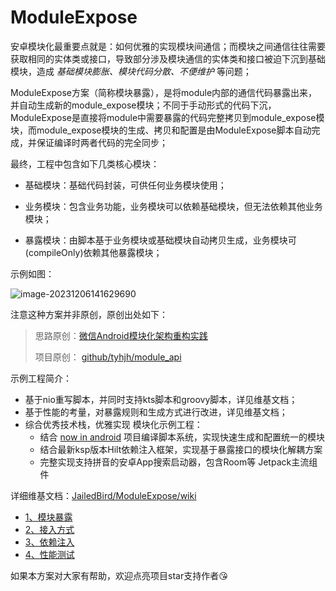 # ModuleExpose

安卓模块化最重要点就是：如何优雅的实现模块间通信；而模块之间通信往往需要获取相同的实体类或接口，导致部分涉及模块通信的实体类和接口被迫下沉到基础模块，造成 *基础模块膨胀、模块代码分散、不便维护* 等问题；

ModuleExpose方案（简称模块暴露），是将module内部的通信代码暴露出来，并自动生成新的module_expose模块；不同于手动形式的代码下沉，ModuleExpose是直接将module中需要暴露的代码完整拷贝到module_expose模块，而module_expose模块的生成、拷贝和配置是由ModuleExpose脚本自动完成，并保证编译时两者代码的完全同步；



最终，工程中包含如下几类核心模块：

- 基础模块：基础代码封装，可供任何业务模块使用；

- 业务模块：包含业务功能，业务模块可以依赖基础模块，但无法依赖其他业务模块；
- 暴露模块：由脚本基于业务模块或基础模块自动拷贝生成，业务模块可(compileOnly)依赖其他暴露模块；

示例如图：

![image-20231206141629690](https://zhaojunchen-1259455842.cos.ap-nanjing.myqcloud.com//imgimage-20231206141629690.png)

注意这种方案并非原创，原创出处如下：

> 思路原创：[微信Android模块化架构重构实践](https://mp.weixin.qq.com/s/6Q818XA5FaHd7jJMFBG60w)
>
> 项目原创： [github/tyhjh/module_api](https://github.com/tyhjh/module_api)



示例工程简介：

- 基于nio重写脚本，并同时支持kts脚本和groovy脚本，详见维基文档；
- 基于性能的考量，对暴露规则和生成方式进行改进，详见维基文档；
- 综合优秀技术栈，优雅实现 模块化示例工程：
  - 结合 [now in android](https://github.com/android/nowinandroid) 项目编译脚本系统，实现快速生成和配置统一的模块
  - 结合最新ksp版本Hilt依赖注入框架，实现基于暴露接口的模块化解耦方案
  - 完整实现支持拼音的安卓App搜索启动器，包含Room等 Jetpack主流组件



详细维基文档：[JailedBird/ModuleExpose/wiki](https://github.com/JailedBird/ModuleExpose/wiki)

- [1、模块暴露](https://github.com/JailedBird/ModuleExpose/wiki/1、模块暴露)
- [2、接入方式](https://github.com/JailedBird/ModuleExpose/wiki/2、接入方式)
- [3、依赖注入](https://github.com/JailedBird/ModuleExpose/wiki/3、依赖注入)
- [4、性能测试](https://github.com/JailedBird/ModuleExpose/wiki/4、性能测试)



如果本方案对大家有帮助，欢迎点亮项目star支持作者😘
